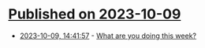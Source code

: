 # [Published on 2023-10-09](index.md)

* [2023-10-09, 14:41:57](https://lobste.rs/s/7k0lql/what_are_you_doing_this_week) - [What are you doing this week?](https://lobste.rs/s/7k0lql/what_are_you_doing_this_week)
